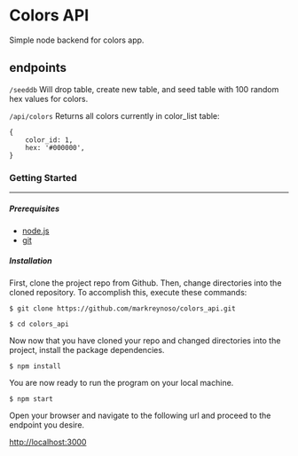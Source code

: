 # Colors API
Simple node backend for colors app.

## endpoints
`/seeddb`
Will drop table, create new table, and seed table with 100 random hex values for colors. 

`/api/colors`
Returns all colors currently in color_list table:
```
{
    color_id: 1,
    hex: '#000000',
}
```

### Getting Started
---
##### *Prerequisites*
* [node.js](https://nodejs.org/en/download/)
* [git](https://git-scm.com/)

##### *Installation*
First, clone the project repo from Github. Then, change directories into the cloned repository. To accomplish this, execute these commands:

`$ git clone https://github.com/markreynoso/colors_api.git`

`$ cd colors_api`

Now now that you have cloned your repo and changed directories into the project, install the package dependencies.

`$ npm install`

You are now ready to run the program on your local machine.

`$ npm start`

Open your browser and navigate to the following url and proceed to the endpoint you desire.

[http://localhost:3000](http://localhost:3000)
